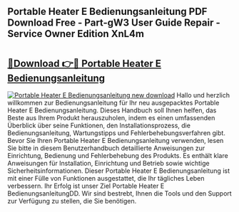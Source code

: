 ## Portable Heater E Bedienungsanleitung PDF Download Free - Part-gW3 User Guide Repair - Service Owner Edition XnL4m

# <h2><a href="http://df5otu.blite.top/?on=Portable+Heater+E+Bedienungsanleitung">🔗Download 👉🔴 Portable Heater E Bedienungsanleitung</a></h2>

[![Portable Heater E Bedienungsanleitung new download](https://i.imgur.com/lujVjoI.png)](http://df5otu.blite.top/?on=Portable+Heater+E+Bedienungsanleitung)
Hallo und herzlich willkommen zur Bedienungsanleitung für Ihr neu ausgepacktes Portable Heater E Bedienungsanleitung. Dieses Handbuch soll Ihnen helfen, das Beste aus Ihrem Produkt herauszuholen, indem es einen umfassenden Überblick über seine Funktionen, den Installationsprozess, die Bedienungsanleitung, Wartungstipps und Fehlerbehebungsverfahren gibt. Bevor Sie Ihren Portable Heater E Bedienungsanleitung verwenden, lesen Sie bitte in diesem Benutzerhandbuch detaillierte Anweisungen zur Einrichtung, Bedienung und Fehlerbehebung des Produkts. Es enthält klare Anweisungen für Installation, Einrichtung und Betrieb sowie wichtige Sicherheitsinformationen. Dieser Portable Heater E Bedienungsanleitung ist mit einer Fülle von Funktionen ausgestattet, die Ihr tägliches Leben verbessern. Ihr Erfolg ist unser Ziel Portable Heater E BedienungsanleitungDD. Wir sind bestrebt, Ihnen die Tools und den Support zur Verfügung zu stellen, die Sie benötigen.
